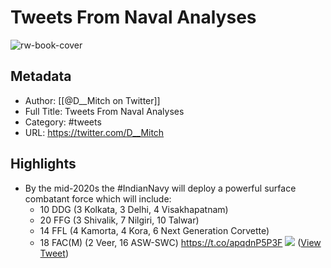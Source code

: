# Tweets From Naval Analyses

![rw-book-cover](https://pbs.twimg.com/profile_images/1393637004726972418/r87hh1qb.jpg)

## Metadata
- Author: [[@D__Mitch on Twitter]]
- Full Title: Tweets From Naval Analyses
- Category: #tweets
- URL: https://twitter.com/D__Mitch

## Highlights
- By the mid-2020s the #IndianNavy will deploy a powerful surface combatant force which will include:
  - 10 DDG (3 Kolkata, 3 Delhi, 4 Visakhapatnam)
  - 20 FFG (3 Shivalik, 7 Nilgiri, 10 Talwar)
  - 14 FFL (4 Kamorta, 4 Kora, 6 Next Generation Corvette)
  - 18 FAC(M) (2 Veer, 16 ASW-SWC) https://t.co/apqdnP5P3F
  ![](https://pbs.twimg.com/media/EQLQ1VUXsAA2ZzC.jpg) ([View Tweet](https://twitter.com/D__Mitch/status/1225771774987710465))
